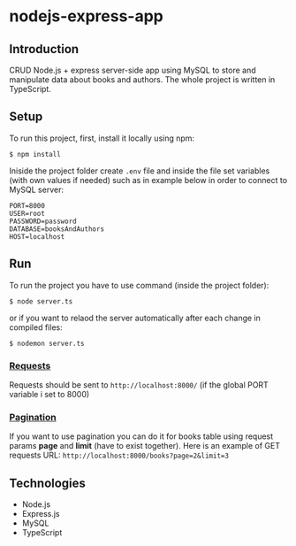 # nodejs-express-app

## Introduction

CRUD Node.js + express server-side app using MySQL to store and manipulate data about books and authors. The whole project is written in TypeScript.

## Setup

To run this project, first, install it locally using npm:

```
$ npm install
```

Iniside the project folder create `.env` file and inside the file set variables (with own values if needed) such as in example below in order to connect to MySQL server:

```
PORT=8000
USER=root
PASSWORD=password
DATABASE=booksAndAuthors
HOST=localhost
```

## Run

To run the project you have to use command (inside the project folder):

```
$ node server.ts
```

or if you want to relaod the server automatically after each change in compiled files:

```
$ nodemon server.ts
```

### <ins>Requests</ins>

Requests should be sent to `http://localhost:8000/` (if the global PORT variable i set to 8000)

### <ins>Pagination</ins>

If you want to use pagination you can do it for books table using request params **page** and **limit** (have to exist together).
Here is an example of GET requests URL: `http://localhost:8000/books?page=2&limit=3`

## Technologies

-   Node.js
-   Express.js
-   MySQL
-   TypeScript
